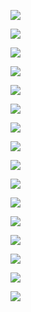 ![](https://github.com/JonmarCorpuz/Documentations/blob/main/Active%20Directory/Assets/Install%20Windows%20Server%20pt2.png)

![](https://github.com/JonmarCorpuz/Documentations/blob/main/Active%20Directory/Assets/Install%20Windows%20Server%20pt3.png)

![](https://github.com/JonmarCorpuz/Documentations/blob/main/Active%20Directory/Assets/Install%20Windows%20Server%20pt4.png)

![](https://github.com/JonmarCorpuz/Documentations/blob/main/Active%20Directory/Assets/Install%20Windows%20Server%20pt5.png)

![](https://github.com/JonmarCorpuz/Documentations/blob/main/Active%20Directory/Assets/Install%20Windows%20Server%20pt6.png)

![](https://github.com/JonmarCorpuz/Documentations/blob/main/Active%20Directory/Assets/Install%20Windows%20Server%20pt7.png)

![](https://github.com/JonmarCorpuz/Documentations/blob/main/Active%20Directory/Assets/Install%20Windows%20Server%20pt8.png)

![](https://github.com/JonmarCorpuz/Documentations/blob/main/Active%20Directory/Assets/Install%20Windows%20Server%20pt9.png)

![](https://github.com/JonmarCorpuz/Documentations/blob/main/Active%20Directory/Assets/Install%20Windows%20Server%20pt10.png)

![](https://github.com/JonmarCorpuz/Documentations/blob/main/Active%20Directory/Assets/Install%20Windows%20Server%20pt11.png)

![](https://github.com/JonmarCorpuz/Documentations/blob/main/Active%20Directory/Assets/Install%20Windows%20Server%20pt12.png)

![](https://github.com/JonmarCorpuz/Documentations/blob/main/Active%20Directory/Assets/Install%20Windows%20Server%20pt13.png)

![](https://github.com/JonmarCorpuz/Documentations/blob/main/Active%20Directory/Assets/Install%20Windows%20Server%20pt14.png)

![](https://github.com/JonmarCorpuz/Documentations/blob/main/Active%20Directory/Assets/Install%20Windows%20Server%20pt15.png)

![](https://github.com/JonmarCorpuz/Documentations/blob/main/Active%20Directory/Assets/Install%20Windows%20Server%20pt16.png)

![](https://github.com/JonmarCorpuz/Documentations/blob/main/Active%20Directory/Assets/Install%20Windows%20Server%20pt17.png)
